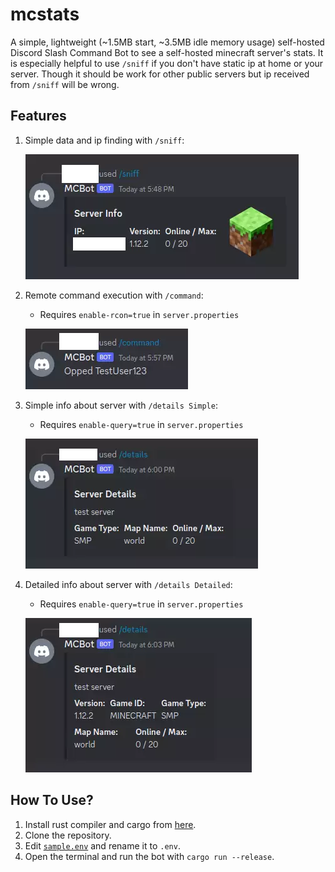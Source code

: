 # mcstats

A simple, lightweight (~1.5MB start, ~3.5MB idle memory usage) self-hosted Discord Slash Command Bot to see a self-hosted minecraft server's stats. It is especially helpful to use `/sniff` if you don't have static ip at home or your server. Though it should be work for other public servers but ip received from `/sniff` will be wrong.

## Features
1. Simple data and ip finding with `/sniff`:
    
    ![](resources/sniff.webp)

2. Remote command execution with `/command`:
    * Requires `enable-rcon=true` in `server.properties` 

    ![](resources/command.webp)


3. Simple info about server with `/details Simple`:
    * Requires `enable-query=true` in `server.properties` 

    ![](resources/details-simple.webp)

4. Detailed info about server with `/details Detailed`:
    * Requires `enable-query=true` in `server.properties` 

    ![](resources/details-detailed.webp)


## How To Use?
1. Install rust compiler and cargo from [here](https://www.rust-lang.org/learn/get-started).
2. Clone the repository.
3. Edit [`sample.env`](./sample.env) and rename it to `.env`.
4. Open the terminal and run the bot with `cargo run --release`.